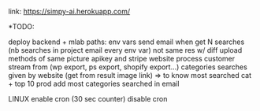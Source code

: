 link: https://simpy-ai.herokuapp.com/



*TODO:


deploy backend + mlab
paths: env vars
send email when get N searches (nb searches  in project email every env var)
not same res w/ diff upload methods of same picture
apikey and stripe
website
process customer stream from (wp export, ps export, shopify export...)
categories searches given by website (get from result image link) => to know most searched cat + top 10 prod
add most categories searched in email


LINUX
enable cron (30 sec counter)
disable cron